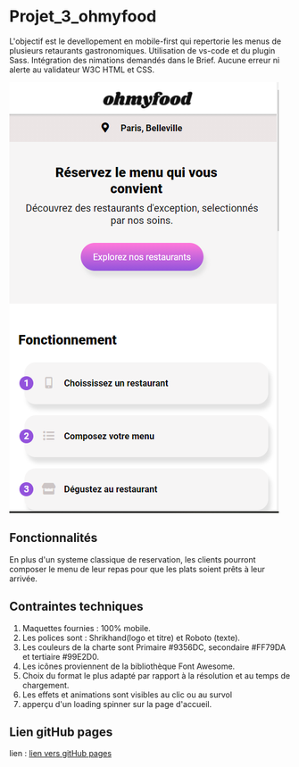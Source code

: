 # Projet_3_ohmyfood

L'objectif est le devellopement en mobile-first qui repertorie les menus de plusieurs retaurants gastronomiques.
Utilisation de vs-code et du plugin Sass.
Intégration des nimations demandés dans le Brief.
Aucune erreur ni alerte au validateur W3C HTML et CSS.

![Maquette ohmyfood](./capture_omf_readme.png)

## Fonctionnalités

En plus d'un systeme classique de reservation, les clients pourront composer le menu de leur repas pour que les plats soient prêts à leur arrivée.

## Contraintes techniques

1. Maquettes fournies : 100% mobile.
1. Les polices sont : Shrikhand(logo et titre) et Roboto (texte).
1. Les couleurs de la charte sont Primaire #9356DC, secondaire #FF79DA et tertiaire #99E2D0.
1. Les icônes proviennent de la bibliothèque Font Awesome.
1. Choix du format le plus adapté par rapport à la résolution et au temps de chargement.
1. Les effets et animations sont visibles au clic ou au survol
1. apperçu d'un loading spinner sur la page d'accueil.

## Lien gitHub pages

lien : [lien vers gitHub pages](https://melaniemdm.github.io/#projet-ohmyfood)
